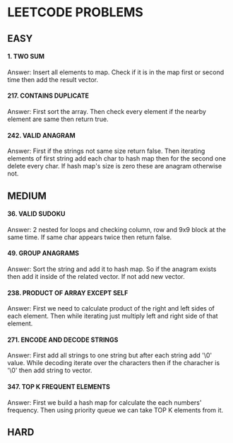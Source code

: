 # LEETCODE PROBLEMS

## EASY

#### 1. TWO SUM

Answer: Insert all elements to map. Check if it is in the map first or second time then add the result vector.

#### 217. CONTAINS DUPLICATE

Answer: First sort the array. Then check every element if the nearby element are same then return true.

#### 242. VALID ANAGRAM

Answer: First if the strings not same size return false. Then iterating elements of first string add each char to hash map then for the second one delete every char. If hash map's size is zero these are anagram otherwise not.

## MEDIUM

#### 36. VALID SUDOKU

Answer: 2 nested for loops and checking column, row and 9x9 block at the same time. If same char appears twice then return false.

#### 49. GROUP ANAGRAMS

Answer: Sort the string and add it to hash map. So if the anagram exists then add it inside of the related vector. If not add new vector.

#### 238. PRODUCT OF ARRAY EXCEPT SELF

Answer: First we need to calculate product of the right and left sides of each element. Then while iterating just multiply left and right side of that element.

#### 271. ENCODE AND DECODE STRINGS

Answer: First add all strings to one string but after each string add '\0' value. While decoding iterate over the characters then if the characher is '\0' then add string to vector.

#### 347. TOP K FREQUENT ELEMENTS

Answer: First we build a hash map for calculate the each numbers' frequency. Then using priority queue we can take TOP K elements from it.

## HARD